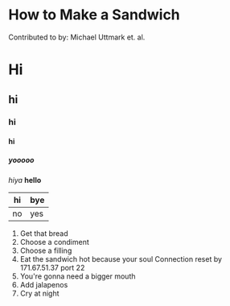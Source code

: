 # How to Make a Sandwich
Contributed to by: Michael Uttmark et. al.

# Hi
## hi
### hi
#### hi
##### yooooo

*hiya*
**hello**

|hi|bye|
|--|---|
|no|yes|

1. Get that bread
1. Choose a condiment
1. Choose a filling
1. Eat the sandwich hot because your soul Connection reset by 171.67.51.37 port 22
1. You're gonna need a bigger mouth
1. Add jalapenos
1. Cry at night

[comment]: <testing if comments work>


